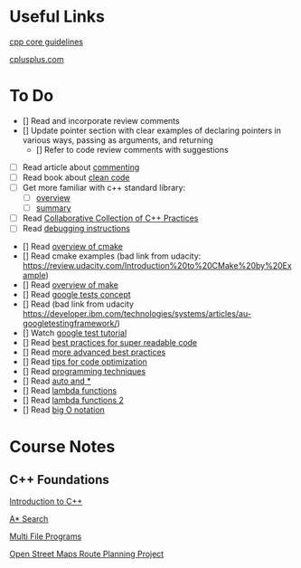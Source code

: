 # Useful Links
[cpp core guidelines](https://github.com/isocpp/CppCoreGuidelines)

[cplusplus.com](https://cplusplus.com)

# To Do
- [] Read and incorporate review comments
- [] Update pointer section with clear examples of declaring pointers in various ways, passing as arguments, and returning
  - [] Refer to code review comments with suggestions
- [ ] Read article about [commenting](https://visualstudiomagazine.com/Kunk0211)
- [ ] Read book about [clean code](https://www.amazon.com/dp/0132350882)
- [ ] Get more familiar with c++ standard library:
  - [ ] [overview](https://en.wikipedia.org/wiki/C%2B%2B_Standard_Library)
  - [ ] [summary](https://medium.com/@huytrongnguyen1985/lessons-learnt-from-the-clean-code-robert-c-martin-cecbe2b09139)
- [ ] Read [Collaborative Collection of C++ Practices](https://github.com/cpp-best-practices/cppbestpractices)
- [ ] Read [debugging instructions](https://knowledge.udacity.com/questions/267563#267762)
- [] Read [overview of cmake](https://cmake.org/overview/)
- [] Read cmake examples (bad link from udacity: https://review.udacity.com/Introduction%20to%20CMake%20by%20Example)
- [] Read [overview of make](https://www.gnu.org/software/make/)
- [] Read [google tests concept](https://chromium.googlesource.com/external/github.com/google/googletest/+/refs/tags/release-1.8.0/googletest/docs/Primer.md)
- [] Read (bad link from udacity https://developer.ibm.com/technologies/systems/articles/au-googletestingframework/)
- [] Watch [google test tutorial](https://www.youtube.com/watch?v=16FI1-d2P4E)
- [] Read [best practices for super readable code](https://webdesign.tutsplus.com/tutorials/top-15-best-practices-for-writing-super-readable-code--net-8118)
- [] Read [more advanced best practices](https://hackernoon.com/few-simple-rules-for-good-coding-my-15-years-experience-96cb29d4acd9)
- [] Read [tips for code optimization](http://www.thegeekstuff.com/2015/01/c-cpp-code-optimization/)
- [] Read [programming techniques](http://www.whigg.ac.cn/resource/program/CPP/201010/P020101023562491092566.pdf)
- [] Read [auto and *](https://stackoverflow.com/questions/12773257/does-auto-type-assignments-of-a-pointer-in-c11-require)
- [] Read [lambda functions](https://en.cppreference.com/w/cpp/language/lambda)
- [] Read [lambda functions 2](https://docs.microsoft.com/en-us/cpp/cpp/lambda-expressions-in-cpp?view=vs-2019)
- [] Read [big O notation](https://www.freecodecamp.org/news/big-o-notation-why-it-matters-and-why-it-doesnt-1674cfa8a23c/)

# Course Notes
## C++ Foundations
[Introduction to C++](0_cpp_foundations/1_introduction_to_cpp/introduction_to_cpp_notes.md)

[A* Search](0_cpp_foundations/2_astar_search/a*_search_notes.md)

[Multi File Programs](0_cpp_foundations/3_multi_file_programs/multi_file_program_notes.md)

[Open Street Maps Route Planning Project](0_cpp_foundations/4_route_planner_project/route_planning_notes.md)
